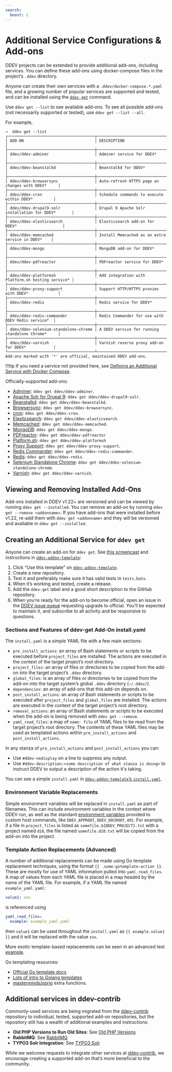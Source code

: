 ```yaml
---
search:
  boost: 2
---
```


# Additional Service Configurations & Add-ons

DDEV projects can be extended to provide additional add-ons, including services. You can define these add-ons using docker-compose files in the project’s `.ddev` directory.

Anyone can create their own services with a `.ddev/docker-compose.*.yaml` file, and a growing number of popular services are supported and tested, and can be installed using the [`ddev get`](../usage/commands.md#get) command.

Use `ddev get --list` to see available add-ons. To see all possible add-ons (not necessarily supported or tested), use `ddev get --list --all`.

For example,

```
→  ddev get --list
┌──────────────────────────────────────┬───────────────────────────────────────────────────┐
│ ADD-ON                               │ DESCRIPTION                                       │
├──────────────────────────────────────┼───────────────────────────────────────────────────┤
│ ddev/ddev-adminer                    │ Adminer service for DDEV*                         │
├──────────────────────────────────────┼───────────────────────────────────────────────────┤
│ ddev/ddev-beanstalkd                 │ Beanstalkd for DDEV*                              │
├──────────────────────────────────────┼───────────────────────────────────────────────────┤
│ ddev/ddev-browsersync                │ Auto-refresh HTTPS page on changes with DDEV*     │
├──────────────────────────────────────┼───────────────────────────────────────────────────┤
│ ddev/ddev-cron                       │ Schedule commands to execute within DDEV*         │
├──────────────────────────────────────┼───────────────────────────────────────────────────┤
│ ddev/ddev-drupal9-solr               │ Drupal 9 Apache Solr installation for DDEV*       │
├──────────────────────────────────────┼───────────────────────────────────────────────────┤
│ ddev/ddev-elasticsearch              │ Elasticsearch add-on for DDEV*                    │
├──────────────────────────────────────┼───────────────────────────────────────────────────┤
│ ddev/ddev-memcached                  │ Install Memcached as an extra service in DDEV*    │
├──────────────────────────────────────┼───────────────────────────────────────────────────┤
│ ddev/ddev-mongo                      │ MongoDB add-on for DDEV*                          │
├──────────────────────────────────────┼───────────────────────────────────────────────────┤
│ ddev/ddev-pdfreactor                 │ PDFreactor service for DDEV*                      │
├──────────────────────────────────────┼───────────────────────────────────────────────────┤
│ ddev/ddev-platformsh                 │ Add integration with Platform.sh hosting service* │
├──────────────────────────────────────┼───────────────────────────────────────────────────┤
│ ddev/ddev-proxy-support              │ Support HTTP/HTTPS proxies with DDEV*             │
├──────────────────────────────────────┼───────────────────────────────────────────────────┤
│ ddev/ddev-redis                      │ Redis service for DDEV*                           │
├──────────────────────────────────────┼───────────────────────────────────────────────────┤
│ ddev/ddev-redis-commander            │ Redis Commander for use with DDEV Redis service*  │
├──────────────────────────────────────┼───────────────────────────────────────────────────┤
│ ddev/ddev-selenium-standalone-chrome │ A DDEV service for running standalone Chrome*     │
├──────────────────────────────────────┼───────────────────────────────────────────────────┤
│ ddev/ddev-varnish                    │ Varnish reverse proxy add-on for DDEV*            │
└──────────────────────────────────────┴───────────────────────────────────────────────────┘
Add-ons marked with '*' are official, maintained DDEV add-ons.
```

!!!tip
    If you need a service not provided here, see [Defining an Additional Service with Docker Compose](custom-compose-files.md).

Officially-supported add-ons:

* [Adminer](https://github.com/ddev/ddev-adminer): `ddev get ddev/ddev-adminer`.
* [Apache Solr for Drupal 9](https://github.com/ddev/ddev-drupal9-solr): `ddev get ddev/ddev-drupal9-solr`.
* [Beanstalkd](https://github.com/ddev/ddev-beanstalkd): `ddev get ddev/ddev-beanstalkd`.
* [Browsersync](https://github.com/ddev/ddev-browsersync): `ddev get ddev/ddev-browsersync`.
* [cron](https://github.com/ddev/ddev-cron): `ddev get ddev/ddev-cron`.
* [Elasticsearch](https://github.com/ddev/ddev-elasticsearch): `ddev get ddev/ddev-elasticsearch`.
* [Memcached](https://github.com/ddev/ddev-memcached): `ddev get ddev/ddev-memcached`.
* [MongoDB](https://github.com/ddev/ddev-mongo): `ddev get ddev/ddev-mongo`.
* [PDFreactor](https://github.com/ddev/ddev-pdfreactor): `ddev get ddev/ddev-pdfreactor`
* [Platform.sh](https://github.com/ddev/ddev-platformsh): `ddev get ddev/ddev-platformsh`
* [Proxy Support](https://github.com/ddev/ddev-proxy-support): `ddev get ddev/ddev-proxy-support`.
* [Redis Commander](https://github.com/ddev/ddev-redis-commander): `ddev get ddev/ddev-redis-commander`.
* [Redis](https://github.com/ddev/ddev-redis): `ddev get ddev/ddev-redis`.
* [Selenium Standalone Chrome](https://github.com/ddev/ddev-selenium-standalone-chrome): `ddev get ddev/ddev-selenium-standalone-chrome`.
* [Varnish](https://github.com/ddev/ddev-varnish): `ddev get ddev/ddev-varnish`.

## Viewing and Removing Installed Add-Ons

Add-ons installed in DDEV v1.22+ are versioned and can be viewed by running `ddev get --installed`. You can remove an add-on by running `ddev get --remove <addonname>`. If you have add-ons that were installed before v1.22, re-add them with `ddev get <addonname>` and they will be versioned and available in `ddev get --installed`.

## Creating an Additional Service for `ddev get`

Anyone can create an add-on for `ddev get`. See [this screencast](https://www.youtube.com/watch?v=fPVGpKGr0f4) and instructions in [`ddev-addon-template`](https://github.com/ddev/ddev-addon-template):

1. Click “Use this template” on [`ddev-addon-template`](https://github.com/ddev/ddev-addon-template).
2. Create a new repository.
3. Test it and preferably make sure it has valid tests in `tests.bats`.
4. When it’s working and tested, create a release.
5. Add the `ddev-get` label and a good short description to the GitHub repository.
6. When you’re ready for the add-on to become official, open an issue in the [DDEV issue queue](https://github.com/ddev/ddev/issues/new) requesting upgrade to official. You’ll be expected to maintain it, and subscribe to all activity and be responsive to questions.

### Sections and Features of ddev-get Add-On install.yaml

The `install.yaml` is a simple YAML file with a few main sections:

* `pre_install_actions`: an array of Bash statements or scripts to be executed before `project_files` are installed. The actions are executed in the context of the target project’s root directory.
* `project_files`: an array of files or directories to be copied from the add-on into the target project’s `.ddev` directory.
* `global_files`: is an array of files or directories to be copied from the add-on into the target system’s global `.ddev` directory (`~/.ddev/`).
* `dependencies`: an array of add-ons that this add-on depends on.
* `post_install_actions`: an array of Bash statements or scripts to be executed after `project_files` and `global_files` are installed. The actions are executed in the context of the target project’s root directory.
* `removal_actions`: an array of Bash statements or scripts to be executed when the add-on is being removed with `ddev get --remove`.
* `yaml_read_files`: a map of `name: file` of YAML files to be read from the target project’s root directory. The contents of these YAML files may be used as templated actions within `pre_install_actions` and `post_install_actions`.

In any stanza of `pre_install_actions` and `post_install_actions` you can:

* Use `#ddev-nodisplay` on a line to suppress any output.
* Use `#ddev-description:<some description of what stanza is doing>` to instruct DDEV to output a description of the action it's taking.

You can see a simple `install.yaml` in [`ddev-addon-template`’s `install.yaml`](https://github.com/ddev/ddev-addon-template/blob/main/install.yaml).

### Environment Variable Replacements

Simple environment variables will be replaced in `install.yaml` as part of filenames. This can include environment variables in the context where DDEV run, as well as the standard [environment variables](custom-commands.md#environment-variables-provided) provided to custom host commands, like `DDEV_APPROOT`, `DDEV_DOCROOT`, etc. For example, if a file in `project_files` is listed as `somefile.${DDEV_PROJECT}.txt` with a project named `d10`, the file named `somefile.d10.txt` will be copied from the add-on into the project.

### Template Action Replacements (Advanced)

A number of additional replacements can be made using Go template replacement techniques, using the format `{{ .some-gotemplate-action }}`. These are mostly for use of YAML information pulled into `yaml_read_files`. A map of values from each YAML file is placed in a map headed by the name of the YAML file. For example, if a YAML file named `example_yaml.yaml`:

```yaml
value1: xxx
```

is referenced using

```yaml
yaml_read_files:
  example: example_yaml.yaml
```

then `value1` can be used throughout the `install.yaml` as `{{ example.value1 }}` and it will be replaced with the value `xxx`.

More exotic template-based replacements can be seen in an advanced test [example](https://github.com/ddev/ddev/blob/master/cmd/ddev/cmd/testdata/TestCmdGetComplex/recipe/install.yaml).

Go templating resources:

* [Official Go template docs](https://pkg.go.dev/text/template)
* [Lots of intro to Golang templates](https://www.google.com/search?q=golang+templates+intro&oq=golang+templates+intro&aqs=chrome..69i57j0i546l4.3161j0j4&sourceid=chrome&ie=UTF-8)
* [masterminds/sprig](http://masterminds.github.io/sprig/) extra functions.

## Additional services in ddev-contrib

Commonly-used services are being migrated from the [ddev-contrib](https://github.com/ddev/ddev-contrib) repository to individual, tested, supported add-on repositories, but the repository still has a wealth of additional examples and instructions:

* **Old PHP Versions to Run Old Sites**: See [Old PHP Versions](https://github.com/ddev/ddev-contrib/blob/master/docker-compose-services/old_php)
* **RabbitMQ**: See [RabbitMQ](https://github.com/ddev/ddev-contrib/blob/master/docker-compose-services/rabbitmq)
* **TYPO3 Solr Integration**: See [TYPO3 Solr](https://github.com/ddev/ddev-contrib/blob/master/docker-compose-services/typo3-solr)

While we welcome requests to integrate other services at [ddev-contrib](https://github.com/ddev/ddev-contrib), we encourage creating a supported add-on that’s more beneficial to the community.
